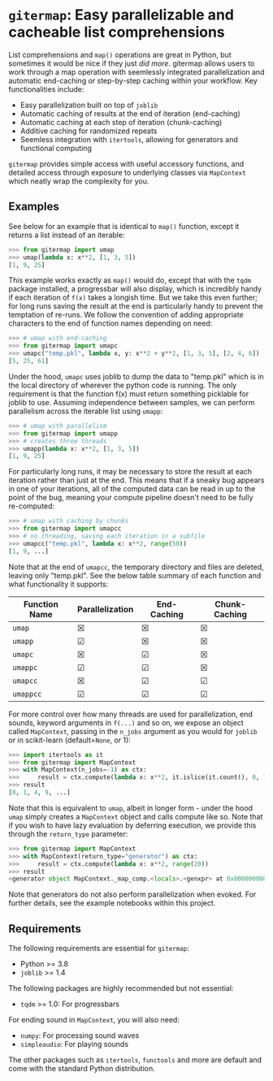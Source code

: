 # `gitermap`: Easy parallelizable and cacheable list comprehensions

List comprehensions and `map()` operations are great in Python, but sometimes it would be nice if they just *did more*. gitermap allows users to work through a map operation with seemlessly integrated parallelization and automatic end-caching or step-by-step caching within your workflow. Key functionalities include:

- Easy parallelization built on top of `joblib`
- Automatic caching of results at the end of iteration (end-caching)
- Automatic caching at each step of iteration (chunk-caching)
- Additive caching for randomized repeats
- Seemless integration with `itertools`, allowing for generators and functional computing

`gitermap` provides simple access with useful accessory functions, and detailed access through
exposure to underlying classes via `MapContext` which neatly wrap the complexity for you.

## Examples

See below for an example that is identical to `map()` function, except it returns a list instead of an iterable:

```python
>>> from gitermap import umap
>>> umap(lambda x: x**2, [1, 3, 5])
[1, 9, 25]
```

This example works exactly as `map()` would do, except that with the `tqdm` package installed, a progressbar will also display, which is incredibly handy if each iteration of `f(x)` takes a longish time. But we take this even further; for long runs saving the result at the end is particularly handy to prevent the temptation of re-runs. We follow the convention of adding appropriate characters to the end of function names depending on need:

```python
>>> # umap with end-caching
>>> from gitermap import umapc
>>> umapc("temp.pkl", lambda x, y: x**2 + y**2, [1, 3, 5], [2, 4, 6])
[5, 25, 61]
```

Under the hood, `umapc` uses joblib to dump the data to "temp.pkl" which is in the local directory of wherever the python code is running. The only requirement is that
the function f(x) must return something picklable for joblib to use. Assuming independence between samples, we can perform parallelism across the iterable list using `umapp`:

```python
>>> # umap with parallelism
>>> from gitermap import umapp
>>> # creates three threads
>>> umapp(lambda x: x**2, [1, 3, 5])
[1, 9, 25]
```

For particularly long runs, it may be necessary to store the result at each iteration rather than just at the end. This means that if a sneaky bug appears in one of your iterations, all of the computed data can be read in up to the point of the bug, meaning your compute pipeline doesn't need to be fully re-computed:

```python
>>> # umap with caching by chunks
>>> from gitermap import umapcc
>>> # no threading, saving each iteration in a subfile
>>> umapcc("temp.pkl", lambda x: x**2, range(50))
[1, 9, ...]
```

Note that at the end of `umapcc`, the temporary directory and files are deleted, leaving only "temp.pkl". See the below table summary of each function and what functionality it supports:

| Function Name | Parallelization | End-Caching | Chunk-Caching |
| --------- | -------------- | --------- | ----------- |
| `umap` | &#x2612; | &#x2612; | &#x2612; |
| `umapp` | &#x2611; | &#x2612; | &#x2612; |
| `umapc` | &#x2612; | &#x2611; | &#x2612; |
| `umappc` | &#x2611; | &#x2611; | &#x2612; |
| `umapcc` | &#x2612; | &#x2611; | &#x2611; |
| `umappcc` | &#x2611; | &#x2611; | &#x2611; |

For more control over how many threads are used for parallelization, end sounds, keyword arguments in `f(...)` and so on, we expose an object called `MapContext`, passing in the `n_jobs` argument as you would for `joblib` or in scikit-learn (default=`None`, or 1):

```python
>>> import itertools as it
>>> from gitermap import MapContext
>>> with MapContext(n_jobs=-1) as ctx:
>>>     result = ctx.compute(lambda x: x**2, it.islice(it.count(), 0, 100))
>>> result
[0, 1, 4, 9, ...]
```

Note that this is equivalent to `umap`, albeit in longer form - under the hood `umap` simply creates
a `MapContext` object and calls compute like so. Note that if you wish to have lazy evaluation by deferring execution,
we provide this through the `return_type` parameter:

```python
>>> from gitermap import MapContext
>>> with MapContext(return_type="generator") as ctx:
>>>     result = ctx.compute(lambda x: x**2, range(20))
>>> result
<generator object MapContext._map_comp.<locals>.<genxpr> at 0x00000000000>
```

Note that generators do not also perform parallelization when evoked. 
For further details, see the example notebooks within this project.

## Requirements

The following requirements are essential for `gitermap`:

- Python >= 3.8
- `joblib` >= 1.4

The following packages are highly recommended but not essential:

- `tqdm` >= 1.0: For progressbars

For ending sound in `MapContext`, you will also need:

- `numpy`: For processing sound waves
- `simpleaudio`: For playing sounds

The other packages such as `itertools`, `functools` and more are default and come with the standard Python distribution.
